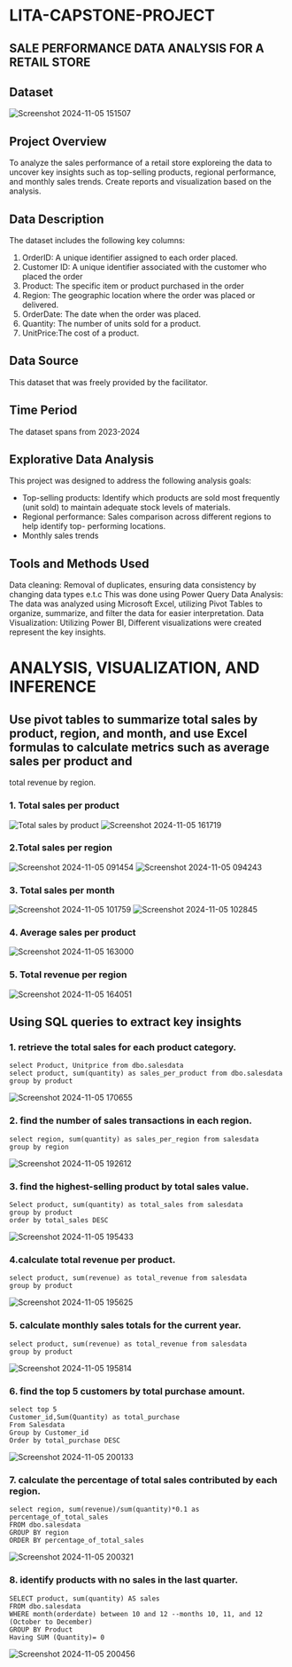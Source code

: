 # LITA-CAPSTONE-PROJECT
## SALE PERFORMANCE DATA ANALYSIS FOR A RETAIL STORE
## Dataset
![Screenshot 2024-11-05 151507](https://github.com/user-attachments/assets/8bd98069-b1ab-4daa-a0f2-c041caf53384)

## Project Overview
To analyze the sales performance of a retail store exploreing the data to uncover key insights such as top-selling products, regional 
performance, and monthly sales trends. Create reports and visualization based on the analysis.

## Data Description
The dataset  includes the following key columns:
1. OrderID: A unique identifier assigned to each order placed.
2. Customer ID: A unique identifier associated with the customer who placed the order
3. Product: The specific item or product purchased in the order
4. Region: The geographic location where the order was placed or delivered.
5. OrderDate: The date when the order was placed.
6. Quantity: The number of units sold for a product.
7. UnitPrice:The cost of a product.

## Data Source
This dataset that was freely provided by the facilitator. 

## Time Period
The dataset spans from 2023-2024

## Explorative Data Analysis
This project was designed to address the following analysis goals:
- Top-selling products: Identify which products are sold most frequently (unit sold) to maintain adequate stock levels of materials.
- Regional performance: Sales comparison across different regions to help identify top- performing locations.
- Monthly sales trends

 ## Tools and Methods Used

Data cleaning: Removal of duplicates, ensuring data consistency by changing data types e.t.c This was done using Power Query
Data Analysis: The data was analyzed using Microsoft Excel, utilizing Pivot Tables to organize, summarize, and filter the data for easier interpretation.
Data Visualization: Utilizing Power BI, Different visualizations were created represent the key insights.

# ANALYSIS, VISUALIZATION, AND INFERENCE

##  Use pivot tables to summarize total sales by product, region, and month, and use Excel formulas to calculate metrics such as average sales per product and 
total revenue by region. 

### 1. Total sales per product
![Total sales by product](https://github.com/user-attachments/assets/68824dfc-15ee-4bea-9478-750395d15a58)
![Screenshot 2024-11-05 161719](https://github.com/user-attachments/assets/4cd10b3e-9697-46d5-878a-c9704c11dd9b)

### 2.Total sales per region
![Screenshot 2024-11-05 091454](https://github.com/user-attachments/assets/a3c0f885-5348-4420-8344-49b2df9353ed)
![Screenshot 2024-11-05 094243](https://github.com/user-attachments/assets/fba3f7c2-c105-4623-a1ca-bc935a00afc8)

### 3. Total sales per month
![Screenshot 2024-11-05 101759](https://github.com/user-attachments/assets/07b4ad16-98e0-4ad9-9a4b-212bd6c7b9c4)
![Screenshot 2024-11-05 102845](https://github.com/user-attachments/assets/72d4c68c-4a06-4722-a71a-fd905140d2ef)

### 4. Average sales per product
![Screenshot 2024-11-05 163000](https://github.com/user-attachments/assets/175f122b-d882-435a-ab49-02f7d38f7bf8)

### 5. Total revenue per region
![Screenshot 2024-11-05 164051](https://github.com/user-attachments/assets/e0bee198-59c1-475c-8464-b75e56010f00)

## Using SQL queries to extract key insights 
### 1. retrieve the total sales for each product category.

```
select Product, Unitprice from dbo.salesdata
select product, sum(quantity) as sales_per_product from dbo.salesdata
group by product
```
 ![Screenshot 2024-11-05 170655](https://github.com/user-attachments/assets/d6c8d2b9-ca19-4f38-927d-006aaef652a3)

### 2. find the number of sales transactions in each region. 

```
select region, sum(quantity) as sales_per_region from salesdata
group by region
```
![Screenshot 2024-11-05 192612](https://github.com/user-attachments/assets/e7a0a772-f5d6-421b-8788-3d18599fe884)

### 3. find the highest-selling product by total sales value. 

```
Select product, sum(quantity) as total_sales from salesdata
group by product
order by total_sales DESC
```
![Screenshot 2024-11-05 195433](https://github.com/user-attachments/assets/3dbba2c5-c02a-44bc-8a89-6a298631ba2d)

### 4.calculate total revenue per product. 

```
select product, sum(revenue) as total_revenue from salesdata
group by product
```
![Screenshot 2024-11-05 195625](https://github.com/user-attachments/assets/2f92d00d-f501-42b3-8ae9-4deec8c23a4d)

### 5. calculate monthly sales totals for the current year. 

```
select product, sum(revenue) as total_revenue from salesdata
group by product
```
![Screenshot 2024-11-05 195814](https://github.com/user-attachments/assets/495b2bb8-a79e-40e9-82b8-fea8a7548bfe)


### 6. find the top 5 customers by total purchase amount. 

```
select top 5
Customer_id,Sum(Quantity) as total_purchase
From Salesdata
Group by Customer_id 
Order by total_purchase DESC
```

![Screenshot 2024-11-05 200133](https://github.com/user-attachments/assets/d6562ba6-d854-4689-a3fe-d8e93e313c71)


### 7. calculate the percentage of total sales contributed by each region. 

```
select region, sum(revenue)/sum(quantity)*0.1 as percentage_of_total_sales
FROM dbo.salesdata
GROUP BY region
ORDER BY percentage_of_total_sales
```
![Screenshot 2024-11-05 200321](https://github.com/user-attachments/assets/59e5bccb-65ce-4019-ab60-5efabac3a399)

### 8. identify products with no sales in the last quarter.

```
SELECT product, sum(quantity) AS sales
FROM dbo.salesdata
WHERE month(orderdate) between 10 and 12 --months 10, 11, and 12 (October to December)
GROUP BY Product
Having SUM (Quantity)= 0
```
![Screenshot 2024-11-05 200456](https://github.com/user-attachments/assets/f336dc18-bff6-4519-98c8-2aed10e4ac23)




